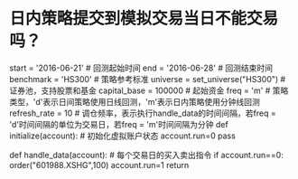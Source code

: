 # 日内策略提交到模拟交易当日不能交易吗？

start = '2016-06-21'                       # 回测起始时间
end = '2016-06-28'                         # 回测结束时间
benchmark = 'HS300'                        # 策略参考标准
universe = set_universe("HS300")                  # 证券池，支持股票和基金
capital_base = 100000                      # 起始资金
freq = 'm'                                 # 策略类型，'d'表示日间策略使用日线回测，'m'表示日内策略使用分钟线回测
refresh_rate = 10                           # 调仓频率，表示执行handle_data的时间间隔，若freq = 'd'时间间隔的单位为交易日，若freq = 'm'时间间隔为分钟
def initialize(account):                   # 初始化虚拟账户状态
    account.run=0
    pass

def handle_data(account):                  # 每个交易日的买入卖出指令
    if account.run==0:
        order("601988.XSHG",100)
        account.run=1
    return
